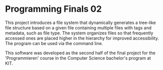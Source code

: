 # Programming Finals 02

This project introduces a file system that dynamically generates a tree-like file structure based on a given file containing multiple files with tags and metadata, such as file type. 
The system organizes files so that frequently accessed ones are placed higher in the hierarchy for improved accessibility. The program can be used via the command line.

This software was developed as the second half of the final project for the 'Programmieren' course in the Computer Science bachelor's program at KIT.
